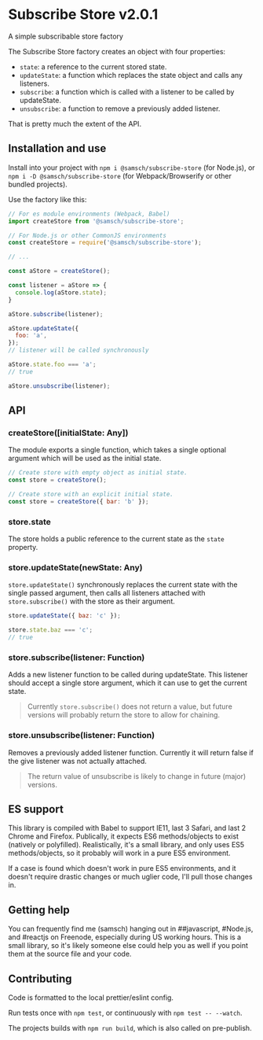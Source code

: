# Subscribe Store v2.0.1
A simple subscribable store factory

The Subscribe Store factory creates an object with four properties:
- `state`: a reference to the current stored state.
- `updateState`: a function which replaces the state object and calls any listeners.
- `subscribe`: a function which is called with a listener to be called by updateState.
- `unsubscribe`: a function to remove a previously added listener.

That is pretty much the extent of the API.

## Installation and use
Install into your project with `npm i @samsch/subscribe-store` (for Node.js), or `npm i -D @samsch/subscribe-store` (for Webpack/Browserify or other bundled projects).

Use the factory like this:
```js
// For es module environments (Webpack, Babel)
import createStore from '@samsch/subscribe-store';

// For Node.js or other CommonJS environments
const createStore = require('@samsch/subscribe-store');

// ...

const aStore = createStore();

const listener = aStore => {
  console.log(aStore.state);
}

aStore.subscribe(listener);

aStore.updateState({
  foo: 'a',
});
// listener will be called synchronously

aStore.state.foo === 'a';
// true

aStore.unsubscribe(listener);
```

## API

### createStore([initialState: Any])
The module exports a single function, which takes a single optional argument which will be used as the initial state.
```js
// Create store with empty object as initial state.
const store = createStore();

// Create store with an explicit initial state.
const store = createStore({ bar: 'b' });
```

### store.state
The store holds a public reference to the current state as the `state` property.

### store.updateState(newState: Any)
`store.updateState()` synchronously replaces the current state with the single passed argument, then calls all listeners attached with `store.subscribe()` with the store as their argument.
```js
store.updateState({ baz: 'c' });

store.state.baz === 'c';
// true
```

### store.subscribe(listener: Function)
Adds a new listener function to be called during updateState. This listener should accept a single store argument, which it can use to get the current state.

> Currently `store.subscribe()` does not return a value, but future versions will probably return the store to allow for chaining.

### store.unsubscribe(listener: Function)
Removes a previously added listener function. Currently it will return false if the give listener was not actually attached.

> The return value of unsubscribe is likely to change in future (major) versions.

## ES support
This library is compiled with Babel to support IE11, last 3 Safari, and last 2 Chrome and Firefox. Publically, it expects ES6 methods/objects to exist (natively or polyfilled). Realistically, it's a small library, and only uses ES5 methods/objects, so it probably will work in a pure ES5 environment.

If a case is found which doesn't work in pure ES5 environments, and it doesn't require drastic changes or much uglier code, I'll pull those changes in.

## Getting help
You can frequently find me (samsch) hanging out in ##javascript, #Node.js, and #reactjs on Freenode, especially during US working hours. This is a small library, so it's likely someone else could help you as well if you point them at the source file and your code.

## Contributing
Code is formatted to the local prettier/eslint config.

Run tests once with `npm test`, or continuously with `npm test -- --watch`.

The projects builds with `npm run build`, which is also called on pre-publish.
